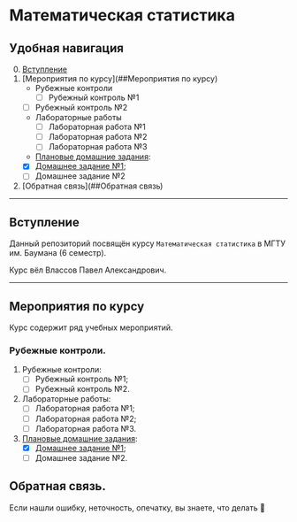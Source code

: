 #                     Математическая статистика

## Удобная навигация

0. [Вступление](##Вступление)
1. [Мероприятия по курсу](##Мероприятия по курсу)
    - Рубежные контроли
        - [ ] Рубежный контроль №1
	- [ ] Рубежный контроль №2
    - Лабораторные работы 
        - [ ] Лабораторная работа №1
        - [ ] Лабораторная работа №2
        - [ ] Лабораторная работа №3
    - [Плановые домашние задания](https://github.com/drondragons/Math_Statistic/tree/master/HomeWorks):
	- [X] [Домашнее задание №1](https://github.com/drondragons/Math_Statistic/tree/master/HomeWorks/HomeWork_1);
	- [ ] Домашнее задание №2
2. [Обратная связь](##Обратная связь)

____

## Вступление

Данный репозиторий посвящён курсу `Математическая статистика` в МГТУ им. Баумана (6 семестр).

Курс вёл Влассов Павел Александрович.

____

## Мероприятия по курсу

Курс содержит ряд учебных мероприятий.

### Рубежные контроли.

1. Рубежные контроли:
    - [ ] Рубежный контроль №1;
    - [ ] Рубежный контроль №2.
2. Лабораторные работы:
    - [ ] Лабораторная работа №1;
    - [ ] Лабораторная работа №2;
    - [ ] Лабораторная работа №3.
3. [Плановые домашние задания](https://github.com/drondragons/Math_Statistic/tree/master/HomeWorks):
    - [X] [Домашнее задание №1](https://github.com/drondragons/Math_Statistic/tree/master/HomeWorks/HomeWork_1);
    - [ ] Домашнее задание №2.

## Обратная связь.

Если нашли ошибку, неточность, опечатку, вы знаете, что делать :incoming_envelope:
